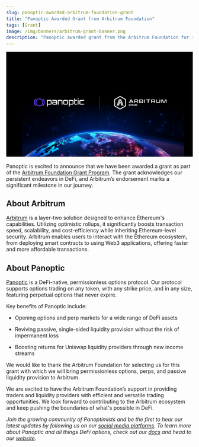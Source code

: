 ```yaml
---
slug: panoptic-awarded-arbitrum-foundation-grant
title: "Panoptic Awarded Grant from Arbitrum Foundation"
tags: [Grant]
image: /img/banners/arbitrum-grant-banner.png
description: "Panoptic awarded grant from the Arbitrum Foundation for its DeFi options platform."
---
```


![](./arbitrum-grant-banner.png)

Panoptic is excited to announce that we have been awarded a grant as part of the [Arbitrum Foundation Grant Program](https://arbitrum.foundation/grants). The grant acknowledges our persistent endeavors in DeFi, and Arbitrum’s endorsement marks a significant milestone in our journey.

## About Arbitrum

[Arbitrum](https://docs.arbitrum.io/welcome/arbitrum-gentle-introduction) is a layer-two solution designed to enhance Ethereum's capabilities. Utilizing optimistic rollups, it significantly boosts transaction speed, scalability, and cost-efficiency while inheriting Ethereum-level security. Arbitrum enables users to interact with the Ethereum ecosystem, from deploying smart contracts to using Web3 applications, offering faster and more affordable transactions.

## About Panoptic

[Panoptic](https://panoptic.xyz) is a DeFi-native, permissionless options protocol. Our protocol supports options trading on any token, with any strike price, and in any size, featuring perpetual options that never expire.

  

Key benefits of Panoptic include:

-   Opening options and perp markets for a wide range of DeFi assets
    
-   Reviving passive, single-sided liquidity provision without the risk of impermanent loss
    
-   Boosting returns for Uniswap liquidity providers through new income streams
    

  

We would like to thank the Arbitrum Foundation for selecting us for this grant with which we will bring permissionless options, perps, and passive liquidity provision to Arbitrum.

  

We are excited to have the Arbitrum Foundation’s support in providing traders and liquidity providers with efficient and versatile trading opportunities. We look forward to contributing to the Arbitrum ecosystem and keep pushing the boundaries of what's possible in DeFi.

  
*Join the growing community of Panoptimists and be the first to hear our latest updates by following us on our [social media platforms](https://links.panoptic.xyz/all). To learn more about Panoptic and all things DeFi options, check out our [docs](https://panoptic.xyz/docs/intro) and head to our [website](https://panoptic.xyz/).*